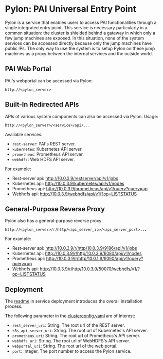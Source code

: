 # Pylon: PAI Universal Entry Point

Pylon is a service that enables users to access PAI functionalities through a single integrated entry point. This service is necessary particularly in a common situation: the cluster is shielded behind a gateway in which only a few jump machines are exposed. In this situation, none of the system services can be accessed directly because only the jump machines have public IPs. The only way to use the system is to setup Pylon on these jump machines as a proxy between the internal services and the outside world.

## PAI Web Portal

PAI's webportal can be accessed via Pylon:

```
http://<pylon_server>
```

## Built-In Redirected APIs

APIs of various system components can also be accessed via Pylon. Usage:

```
http://<pylon_server>/<service>/api/...
```

Available services:

- `rest-server`: PAI's REST server.
- `kubernetes`: Kubernetes API server.
- `prometheus`: Prometheus API server.
- `webhdfs`: Web HDFS API server.

For example:

- Rest-server api: http://10.0.3.9/restserver/api/v1/jobs
- Kubernetes api: http://10.0.3.9/kubernetes/api/v1/nodes
- Prometheus api: http://10.0.3.9/prometheus/api/v1/query?query=up
- Webhdfs api: http://10.0.3.9/webhdfs/api/v1/?op=LISTSTATUS

## General-Purpose Reverse Proxy

Pylon also has a general-purpose reverse proxy:

```
http://<pylon_server>/r/http/<api_server_ip>/<api_server_port>...
```

For example:

- Rest-server api: http://10.0.3.9/r/http/10.0.3.9/9186/api/v1/jobs
- Kubernetes api: http://10.0.3.9/r/http/10.0.3.9/8080/api/v1/nodes
- Prometheus api: http://10.0.3.9/r/http/10.0.1.9/9090/api/v1/query?query=up
- Webhdfs api: http://10.0.3.9/r/http/10.0.3.9/50070/webhdfs/v1/?op=LISTSTATUS


## Deployment

The [readme](../service-deployment/README.md) in service deployment introduces the overall installation process. 

The following parameter in the [clusterconfig.yaml](../service-deployment/clusterconfig-example.yaml) are of interest:

- `rest_server_uri`: String. The root url of the REST server.
- `k8s_api_server_uri`: String. The root url of Kubernetes's API server.
- `prometheus_uri`: String. The root url of Prometheus's API server.
- `webhdfs_uri`: String. The root url of WebHDFS's API server.
- `webportal_uri`: String. The root url of the web portal.
- `port`: Integer. The port number to access the Pylon service. 

